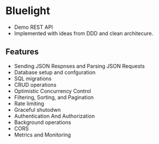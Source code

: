 # Bluelight 


- Demo REST API 
- Implemented with ideas from DDD and clean architecure.
  


## Features

- Sending JSON Respnses and Parsing JSON Requests
- Database setup and confguration
- SQL migrations
- CRUD operations
- Optimistic Concurrency Control
- Filtering, Sorting, and Pagination
- Rate limiting
- Graceful shutodwn
- Authentication And Authorization
- Background operations
- CORS
- Metrics and Monitoring
